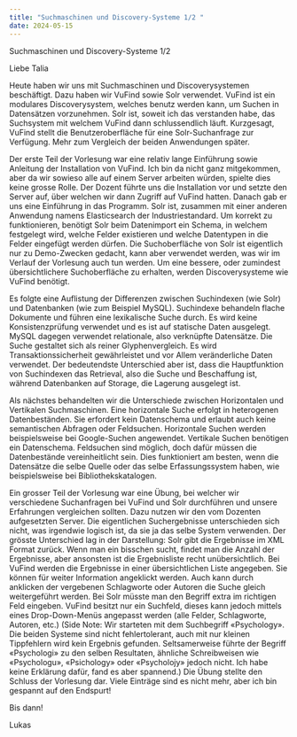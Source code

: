```yaml
---
title: "Suchmaschinen und Discovery-Systeme 1/2 "
date: 2024-05-15
---
```



Suchmaschinen und Discovery-Systeme 1/2 

Liebe Talia

Heute haben wir uns mit Suchmaschinen und Discoverysystemen beschäftigt. Dazu haben wir VuFind sowie Solr verwendet. VuFind ist ein modulares Discoverysystem, welches benutz werden kann, um Suchen in Datensätzen vorzunehmen. Solr ist, soweit ich das verstanden habe, das Suchsystem mit welchem VuFind dann schlussendlich läuft. Kurzgesagt, VuFind stellt die Benutzeroberfläche für eine Solr-Suchanfrage zur Verfügung. Mehr zum Vergleich der beiden Anwendungen später.

Der erste Teil der Vorlesung war eine relativ lange Einführung sowie Anleitung der Installation von VuFind. Ich bin da nicht ganz mitgekommen, aber da wir sowieso alle auf einem Server arbeiten würden, spielte dies keine grosse Rolle. Der Dozent führte uns die Installation vor und setzte den Server auf, über welchen wir dann Zugriff auf VuFind hatten. Danach gab er uns eine Einführung in das Programm. Solr ist, zusammen mit einer anderen Anwendung namens Elasticsearch der Industriestandard. Um korrekt zu funktionieren, benötigt Solr beim Datenimport ein Schema, in welchem festgelegt wird, welche Felder existieren und welche Datentypen in die Felder eingefügt werden dürfen. Die Suchoberfläche von Solr ist eigentlich nur zu Demo-Zwecken gedacht, kann aber verwendet werden, was wir im Verlauf der Vorlesung auch tun werden. Um eine bessere, oder zumindest übersichtlichere Suchoberfläche zu erhalten, werden Discoverysysteme wie VuFind benötigt.

Es folgte eine Auflistung der Differenzen zwischen Suchindexen (wie Solr) und Datenbanken (wie zum Beispiel MySQL). Suchindexe behandeln flache Dokumente und führen eine lexikalische Suche durch. Es wird keine Konsistenzprüfung verwendet und es ist auf statische Daten ausgelegt. MySQL dagegen verwendet relationale, also verknüpfte Datensätze. Die Suche gestaltet sich als reiner Glyphenvergleich. Es wird Transaktionssicherheit gewährleistet und vor Allem veränderliche Daten verwendet. Der bedeutendste Unterschied aber ist, dass die Hauptfunktion von Suchindexen das Retrieval, also die Suche und Beschaffung ist, während Datenbanken auf Storage, die Lagerung ausgelegt ist.

Als nächstes behandelten wir die Unterschiede zwischen Horizontalen und Vertikalen Suchmaschinen. Eine horizontale Suche erfolgt in heterogenen Datenbeständen. Sie erfordert kein Datenschema und erlaubt auch keine semantischen Abfragen oder Feldsuchen. Horizontale Suchen werden beispielsweise bei Google-Suchen angewendet. 
Vertikale Suchen benötigen ein Datenschema. Feldsuchen sind möglich, doch dafür müssen die Datenbestände vereinheitlicht sein. Dies funktioniert am besten, wenn die Datensätze die selbe Quelle oder das selbe Erfassungssystem haben, wie beispielsweise bei Bibliothekskatalogen.

Ein grosser Teil der Vorlesung war eine Übung, bei welcher wir verschiedene Suchanfragen bei VuFind und Solr durchführen und unsere Erfahrungen vergleichen sollten. Dazu nutzen wir den vom Dozenten aufgesetzten Server. Die eigentlichen Suchergebnisse unterschieden sich nicht, was irgendwie logisch ist, da sie ja das selbe System verwenden. Der grösste Unterschied lag in der Darstellung: Solr gibt die Ergebnisse im XML Format zurück. Wenn man ein bisschen sucht, findet man die Anzahl der Ergebnisse, aber ansonsten ist die Ergebnisliste recht unübersichtlich. Bei VuFind werden die Ergebnisse in einer übersichtlichen Liste angegeben. Sie können für weiter Information angeklickt werden. Auch kann durch anklicken der vergebenen Schlagworte oder Autoren die Suche gleich weitergeführt werden. Bei Solr müsste man den Begriff extra im richtigen Feld eingeben. VuFind besitzt nur ein Suchfeld, dieses kann jedoch mittels eines Drop-Down-Menüs angepasst werden (alle Felder, Schlagworte, Autoren, etc.) 
(Side Note: Wir starteten mit dem Suchbegriff «Psychology». Die beiden Systeme sind nicht fehlertolerant, auch mit nur kleinen Tippfehlern wird kein Ergebnis gefunden. Seltsamerweise führte der Begriff «Psychologi» zu den selben Resultaten, ähnliche Schreibweisen wie «Psychologu», «Psichology» oder «Psycholojy» jedoch nicht. Ich habe keine Erklärung dafür, fand es aber spannend.)
Die Übung stellte den Schluss der Vorlesung dar. Viele Einträge sind es nicht mehr, aber ich bin gespannt auf den Endspurt!

Bis dann!

Lukas





